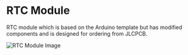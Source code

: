 # RTC Module
RTC module which is based on the Arduino template but has modified components and is designed for ordering from JLCPCB.

![RTC Module Image](PNG/RTC_Module.png)
